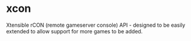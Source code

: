 # xcon
Xtensible rCON (remote gameserver console) API - designed to be easily extended to allow support for more games to be added.
